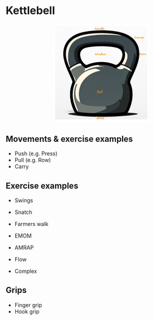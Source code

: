 # Kettlebell

<!-- ![kettlebell](../img/kettlebell.png) -->
<!-- <img src="../img/kettlebell.png" alt="kettlebell" width="300"/> -->

<div align="center">
  <img src="../img/kettlebell.png" alt="kettlebell" style="width:50%;" />
</div>

## Movements & exercise examples

- Push (e.g. Press)
- Pull (e.g. Row)
- Carry

## Exercise examples

- Swings
- Snatch
- Farmers walk

- EMOM
- AMRAP
- Flow
- Complex

## Grips

- Finger grip
- Hook grip

